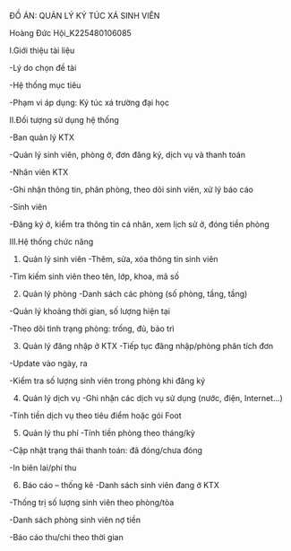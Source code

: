 ĐỒ ÁN: QUẢN LÝ KÝ TÚC XÁ SINH VIÊN

Hoàng Đức Hội_K225480106085

I.Giới thiệu tài liệu

-Lý do chọn đề tài

-Hệ thống mục tiêu

-Phạm vi áp dụng: Ký túc xá trường đại học

II.Đối tượng sử dụng hệ thống

-Ban quản lý KTX

-Quản lý sinh viên, phòng ở, đơn đăng ký, dịch vụ và thanh toán

-Nhân viên KTX

-Ghi nhận thông tin, phân phòng, theo dõi sinh viên, xử lý báo cáo

-Sinh viên

-Đăng ký ở, kiểm tra thông tin cá nhân, xem lịch sử ở, đóng tiền phòng

III.Hệ thống chức năng

1. Quản lý sinh viên
-Thêm, sửa, xóa thông tin sinh viên

-Tìm kiếm sinh viên theo tên, lớp, khoa, mã số

2. Quản lý phòng
-Danh sách các phòng (số phòng, tầng, tầng)

-Quản lý khoảng thời gian, số lượng hiện tại

-Theo dõi tình trạng phòng: trống, đủ, bảo trì

3. Quản lý đăng nhập ở KTX
-Tiếp tục đăng nhập/phòng phân tích đơn

-Update vào ngày, ra

-Kiểm tra số lượng sinh viên trong phòng khi đăng ký

4. Quản lý dịch vụ
-Ghi nhận các dịch vụ sử dụng (nước, điện, Internet…)

-Tính tiền dịch vụ theo tiêu điểm hoặc gói Foot

5. Quản lý thu phí
-Tính tiền phòng theo tháng/kỳ

-Cập nhật trạng thái thanh toán: đã đóng/chưa đóng

-In biên lai/phí thu

6. Báo cáo – thống kê
-Danh sách sinh viên đang ở KTX

-Thống trị số lượng sinh viên theo phòng/tòa

-Danh sách phòng sinh viên nợ tiền

-Báo cáo thu/chi theo thời gian

